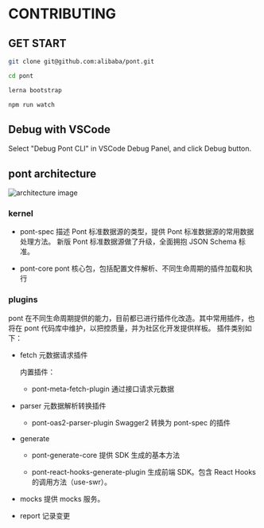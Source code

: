 # CONTRIBUTING

## GET START

```sh
git clone git@github.com:alibaba/pont.git

cd pont

lerna bootstrap

npm run watch
```

## Debug with VSCode

Select "Debug Pont CLI" in VSCode Debug Panel, and click Debug button.

## pont architecture

![architecture image](https://img.alicdn.com/imgextra/i2/O1CN01qfxgje261ldyXx5rl_!!6000000007602-2-tps-1504-370.png)

### kernel

* pont-spec
描述 Pont 标准数据源的类型，提供 Pont 标准数据源的常用数据处理方法。
新版 Pont 标准数据源做了升级，全面拥抱 JSON Schema 标准。

* pont-core
pont 核心包，包括配置文件解析、不同生命周期的插件加载和执行

### plugins

pont 在不同生命周期提供的能力，目前都已进行插件化改造。其中常用插件，也将在 pont 代码库中维护，以把控质量，并为社区化开发提供样板。
插件类别如下：

* fetch 元数据请求插件

    内置插件：

    * pont-meta-fetch-plugin 通过接口请求元数据

* parser 元数据解析转换插件
  * pont-oas2-parser-plugin  Swagger2 转换为 pont-spec 的插件

* generate
  * pont-generate-core
		提供 SDK 生成的基本方法

  * pont-react-hooks-generate-plugin
		生成前端 SDK。包含 React Hooks 的调用方法（use-swr）。

* mocks
		提供 mocks 服务。

* report
		记录变更
